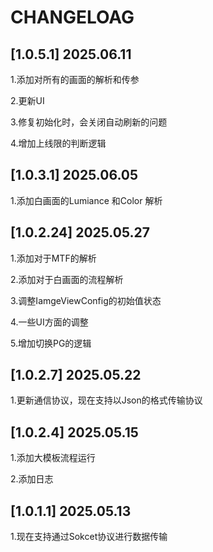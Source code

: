 # CHANGELOAG

## [1.0.5.1] 2025.06.11

1.添加对所有的画面的解析和传参

2.更新UI

3.修复初始化时，会关闭自动刷新的问题

4.增加上线限的判断逻辑

## [1.0.3.1] 2025.06.05

1.添加白画面的Lumiance  和Color 解析

## [1.0.2.24] 2025.05.27

1.添加对于MTF的解析

2.添加对于白画面的流程解析

3.调整IamgeViewConfig的初始值状态

4.一些UI方面的调整

5.增加切换PG的逻辑

## [1.0.2.7] 2025.05.22

1.更新通信协议，现在支持以Json的格式传输协议

## [1.0.2.4] 2025.05.15

1.添加大模板流程运行

2.添加日志

## [1.0.1.1] 2025.05.13

1.现在支持通过Sokcet协议进行数据传输
